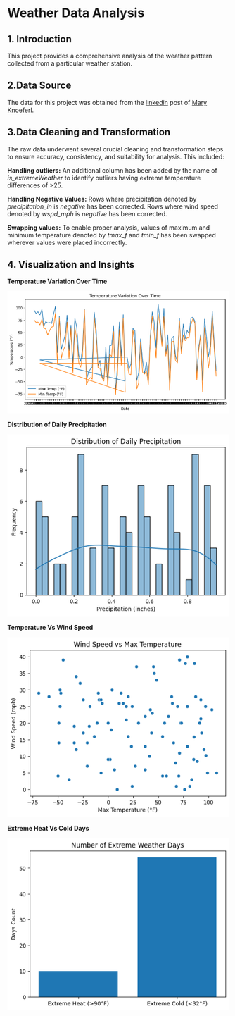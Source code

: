 # Weather Data Analysis

## 1. Introduction
This project provides a comprehensive analysis of the weather pattern collected from a particular weather station. 

## 2.Data Source
The data for this project was obtained from the [linkedin](https://www.linkedin.com/feed/update/urn:li:activity:7371233708634419200/) post of [Mary Knoeferl](https://www.linkedin.com/in/mary-knoeferl/). 

## 3.Data Cleaning and Transformation
The raw data underwent several crucial cleaning and transformation steps to ensure accuracy, consistency, and suitability for analysis. This included:

**Handling outliers:** An additional column has been added by the name of *is_extremeWeather* to identify outliers having extreme temperature differences of >25.

**Handling Negative Values:** Rows where precipitation denoted by *precipitation_in* is *negative* has been corrected. Rows where wind speed denoted by *wspd_mph* is *negative* has been corrected.


**Swapping values:** To enable proper analysis, values of maximum and minimum temperature denoted by *tmax_f* and *tmin_f* has been swapped wherever values were placed incorrectly.

## 4. Visualization and Insights

**Temperature Variation Over Time**

![1](./images/image.png)

**Distribution of Daily Precipitation**

![2](./images/image1.png)

**Temperature Vs Wind Speed**

![3](./images/image2.png)

**Extreme Heat Vs Cold Days**

![4](./images/image3.png)






